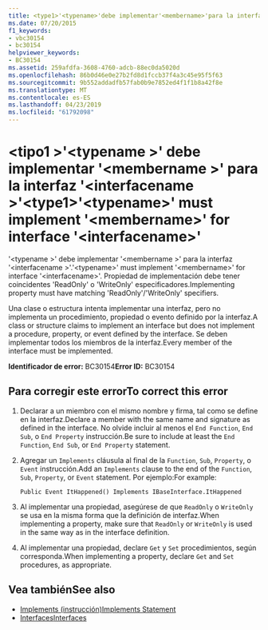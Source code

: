 ```yaml
---
title: <type1>'<typename>'debe implementar'<membername>'para la interfaz'<interfacename>'
ms.date: 07/20/2015
f1_keywords:
- vbc30154
- bc30154
helpviewer_keywords:
- BC30154
ms.assetid: 259afdfa-3608-4760-adcb-88ec0da5020d
ms.openlocfilehash: 86b0d46e0e27b2fd8d1fccb37f4a3c45e95f5f63
ms.sourcegitcommit: 9b552addadfb57fab0b9e7852ed4f1f1b8a42f8e
ms.translationtype: MT
ms.contentlocale: es-ES
ms.lasthandoff: 04/23/2019
ms.locfileid: "61792098"
---
```

# <a name="type1typename-must-implement-membername-for-interface-interfacename"></a><span data-ttu-id="ec9dd-102">\<tipo1 >'\<typename >' debe implementar '\<membername >' para la interfaz '\<interfacename >'</span><span class="sxs-lookup"><span data-stu-id="ec9dd-102">\<type1>'\<typename>' must implement '\<membername>' for interface '\<interfacename>'</span></span>
<span data-ttu-id="ec9dd-103">'\<typename >' debe implementar '\<membername >' para la interfaz '\<interfacename >'.</span><span class="sxs-lookup"><span data-stu-id="ec9dd-103">'\<typename>' must implement '\<membername>' for interface '\<interfacename>'.</span></span> <span data-ttu-id="ec9dd-104">Propiedad de implementación debe tener coincidentes 'ReadOnly' o 'WriteOnly' especificadores.</span><span class="sxs-lookup"><span data-stu-id="ec9dd-104">Implementing property must have matching 'ReadOnly'/'WriteOnly' specifiers.</span></span>  
  
 <span data-ttu-id="ec9dd-105">Una clase o estructura intenta implementar una interfaz, pero no implementa un procedimiento, propiedad o evento definido por la interfaz.</span><span class="sxs-lookup"><span data-stu-id="ec9dd-105">A class or structure claims to implement an interface but does not implement a procedure, property, or event defined by the interface.</span></span> <span data-ttu-id="ec9dd-106">Se deben implementar todos los miembros de la interfaz.</span><span class="sxs-lookup"><span data-stu-id="ec9dd-106">Every member of the interface must be implemented.</span></span>  
  
 <span data-ttu-id="ec9dd-107">**Identificador de error:** BC30154</span><span class="sxs-lookup"><span data-stu-id="ec9dd-107">**Error ID:** BC30154</span></span>  
  
## <a name="to-correct-this-error"></a><span data-ttu-id="ec9dd-108">Para corregir este error</span><span class="sxs-lookup"><span data-stu-id="ec9dd-108">To correct this error</span></span>  
  
1. <span data-ttu-id="ec9dd-109">Declarar a un miembro con el mismo nombre y firma, tal como se define en la interfaz.</span><span class="sxs-lookup"><span data-stu-id="ec9dd-109">Declare a member with the same name and signature as defined in the interface.</span></span> <span data-ttu-id="ec9dd-110">No olvide incluir al menos el `End Function`, `End Sub`, o `End Property` instrucción.</span><span class="sxs-lookup"><span data-stu-id="ec9dd-110">Be sure to include at least the `End Function`, `End Sub`, or `End Property` statement.</span></span>  
  
2. <span data-ttu-id="ec9dd-111">Agregar un `Implements` cláusula al final de la `Function`, `Sub`, `Property`, o `Event` instrucción.</span><span class="sxs-lookup"><span data-stu-id="ec9dd-111">Add an `Implements` clause to the end of the `Function`, `Sub`, `Property`, or `Event` statement.</span></span> <span data-ttu-id="ec9dd-112">Por ejemplo:</span><span class="sxs-lookup"><span data-stu-id="ec9dd-112">For example:</span></span>  
  
    ```  
    Public Event ItHappened() Implements IBaseInterface.ItHappened  
    ```  
  
3. <span data-ttu-id="ec9dd-113">Al implementar una propiedad, asegúrese de que `ReadOnly` o `WriteOnly` se usa en la misma forma que la definición de interfaz.</span><span class="sxs-lookup"><span data-stu-id="ec9dd-113">When implementing a property, make sure that `ReadOnly` or `WriteOnly` is used in the same way as in the interface definition.</span></span>  
  
4. <span data-ttu-id="ec9dd-114">Al implementar una propiedad, declare `Get` y `Set` procedimientos, según corresponda.</span><span class="sxs-lookup"><span data-stu-id="ec9dd-114">When implementing a property, declare `Get` and `Set` procedures, as appropriate.</span></span>  
  
## <a name="see-also"></a><span data-ttu-id="ec9dd-115">Vea también</span><span class="sxs-lookup"><span data-stu-id="ec9dd-115">See also</span></span>

- [<span data-ttu-id="ec9dd-116">Implements (instrucción)</span><span class="sxs-lookup"><span data-stu-id="ec9dd-116">Implements Statement</span></span>](../../../visual-basic/language-reference/statements/implements-statement.md)
- [<span data-ttu-id="ec9dd-117">Interfaces</span><span class="sxs-lookup"><span data-stu-id="ec9dd-117">Interfaces</span></span>](../../../visual-basic/programming-guide/language-features/interfaces/index.md)
